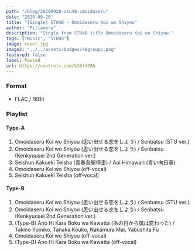 ```yaml
---
path: "/blog/20200920-stu48-omoidaseru"
date: "2020-09-20"
title: "[Single] STU48 - Omoidaseru Koi wo Shiyou"
author: "Pillamore"
description: "Single from STU48 title Omoidaseru Koi wo Shiyou."
tags: ["Music", "STU48"]
image: cover.jpg
image2: "../../assets/badges/48groups.png"
featured: false
label: Pasted
url: https://controlc.com/b16f478b
---
```


### Format

- FLAC / 16Bit

### Playlist

#### Type-A

1.  Omoidaseru Koi wo Shiyou (思い出せる恋をしよう) / Senbatsu (STU ver.)
2.  Omoidaseru Koi wo Shiyou (思い出せる恋をしよう) / Senbatsu (Kenkyuusei 2nd Generation ver.)
3.  Seishun Kakueki Teisha (青春各駅停車) / Aoi Himawari (青い向日葵)
4.  Omoidaseru Koi wo Shiyou (off-vocal)
5.  Seishun Kakueki Teisha (off-vocal)

#### Type-B

1.  Omoidaseru Koi wo Shiyou (思い出せる恋をしよう) / Senbatsu (STU ver.)
2.  Omoidaseru Koi wo Shiyou (思い出せる恋をしよう) / Senbatsu (Kenkyuusei 2nd Generation ver.)
3.  (Type-B) Ano Hi Kara Boku wa Kawatta (あの日から僕は変わった) / Takino Yumiko, Tanaka Kouko, Nakamura Mai, Yabushita Fu
4.  Omoidaseru Koi wo Shiyou (off-vocal)
5.  (Type-B) Ano Hi Kara Boku wa Kawatta (off-vocal)
